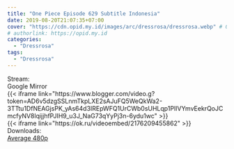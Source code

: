 ```yaml
---
title: "One Piece Episode 629 Subtitle Indonesia"
date: 2019-08-20T21:07:35+07:00
cover: "https://cdn.opid.my.id/images/arc/dressrosa/dressrosa.webp" # Optional, cover
# authorlink: https://opid.my.id
categories:
  - "Dressrosa"
tags:
  - "Dressrosa"
---
```

<div class="ui menu violet borderless inverted">
  <div class="header item active">
        Stream:
    </div>
  <a class="active item" data-tab="google">
    <i class="google drive icon"></i> Google
  </a>
  <a class="item nounderline" data-tab="mirror">
    <i class="odnoklassniki icon"></i> Mirror
  </a>
</div>
<div class="ui bottom attached tab segment active" style="border:0 !important;" data-tab="google">
{{< iframe link="https://www.blogger.com/video.g?token=AD6v5dzgSSLnmTkpLXE2sAJuFQ5WeQkWa2-3TTtu1DfNEAGjsPK_yAs64d3IREpWFQ1UrCWb0sUHLqp1PIlVYmvEekrQoJCmcfyNV8lqijjhfPJIH9_u3J_NaG73qYyPj3n-6ydu1wc" >}}
</div>
<div class="ui bottom attached tab segment" style="border:0 !important;" data-tab="mirror">
{{< iframe link="https://ok.ru/videoembed/2176209455862" >}}
</div>
<div class="ui menu violet borderless inverted">
  <div class="header item active">
        Downloads:
    </div>
  <a class="item nounderline" href="https://ouo.io/QXnlD5" target="_blank" rel="dofollow"><i class="google drive icon"></i>
    Average 480p</a>
</div>